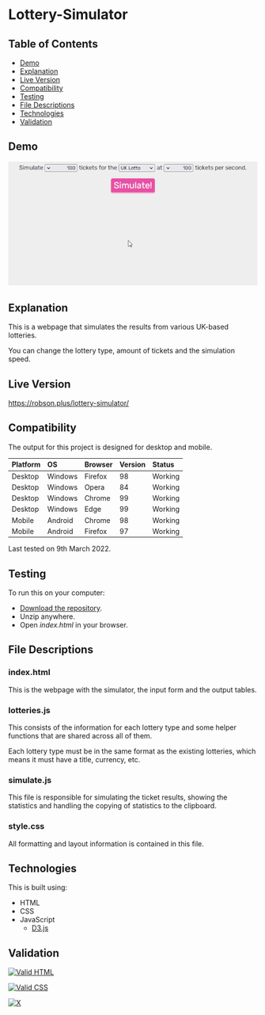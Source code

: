 # Lottery-Simulator

## Table of Contents

 * [Demo](#demo)
 * [Explanation](#explanation)
 * [Live Version](#live-version)
 * [Compatibility](#compatibility)
 * [Testing](#testing) 
 * [File Descriptions](#file-descriptions)
 * [Technologies](#technologies)
 * [Validation](#validation)
 
## Demo

![Demo](https://raw.githubusercontent.com/Robson/Lottery-Simulator/master/Demo.gif)

## Explanation

This is a webpage that simulates the results from various UK-based lotteries.

You can change the lottery type, amount of tickets and the simulation speed.

## Live Version

https://robson.plus/lottery-simulator/

## Compatibility

The output for this project is designed for desktop and mobile.

| Platform | OS      | Browser          | Version | Status  |
| :------- | :------ | :--------------- | :------ | :------ |
| Desktop  | Windows | Firefox          | 98      | Working |
| Desktop  | Windows | Opera            | 84      | Working |
| Desktop  | Windows | Chrome           | 99      | Working |
| Desktop  | Windows | Edge             | 99      | Working |
| Mobile   | Android | Chrome           | 98      | Working |
| Mobile   | Android | Firefox          | 97      | Working |

Last tested on 9th March 2022.

## Testing

To run this on your computer:
 * [Download the repository](https://github.com/Robson/Lottery-Simulator/archive/master.zip).
 * Unzip anywhere.
 * Open *index.html* in your browser.
 
## File Descriptions

### index.html

This is the webpage with the simulator, the input form and the output tables.

### lotteries.js

This consists of the information for each lottery type and some helper functions that are shared across all of them.

Each lottery type must be in the same format as the existing lotteries, which means it must have a title, currency, etc.

### simulate.js

This file is responsible for simulating the ticket results, showing the statistics and handling the copying of statistics to the clipboard.

### style.css

All formatting and layout information is contained in this file.

## Technologies

This is built using:
 * HTML
 * CSS
 * JavaScript
   * <a href="https://github.com/d3/d3">D3.js</a>
   
## Validation
   
<a href="https://validator.w3.org/nu/?doc=https%3A%2F%2Frobson.plus%2Flottery-simulator%2F"><img src="https://www.w3.org/Icons/valid-html401-blue" alt="Valid HTML" /></a>

<a href="http://jigsaw.w3.org/css-validator/validator?uri=https%3A%2F%2Frobson.plus%2Flottery-simulator%2Fstyle.css&profile=css3svg&usermedium=all&warning=1"><img src="https://jigsaw.w3.org/css-validator/images/vcss-blue" alt="Valid CSS" /></a>      

[![X](https://www.codefactor.io/repository/github/robson/Emoji-Match/badge?style=flat-square)](https://www.codefactor.io/repository/github/robson/Lottery-Simulator)
